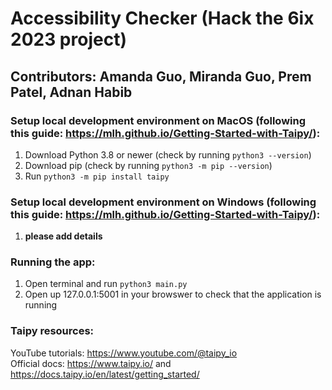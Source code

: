 # Accessibility Checker (Hack the 6ix 2023 project)

## Contributors: Amanda Guo, Miranda Guo, Prem Patel, Adnan Habib

### Setup local development environment on MacOS (following this guide: https://mlh.github.io/Getting-Started-with-Taipy/):

1. Download Python 3.8 or newer (check by running `python3 --version`)
2. Download pip (check by running `python3 -m pip --version`)
3. Run `python3 -m pip install taipy`

### Setup local development environment on Windows (following this guide: https://mlh.github.io/Getting-Started-with-Taipy/):

1. **please add details**

### Running the app:

1. Open terminal and run `python3 main.py`
2. Open up 127.0.0.1:5001 in your browswer to check that the application is running

### Taipy resources:

YouTube tutorials: https://www.youtube.com/@taipy_io  
Official docs: https://www.taipy.io/ and https://docs.taipy.io/en/latest/getting_started/
